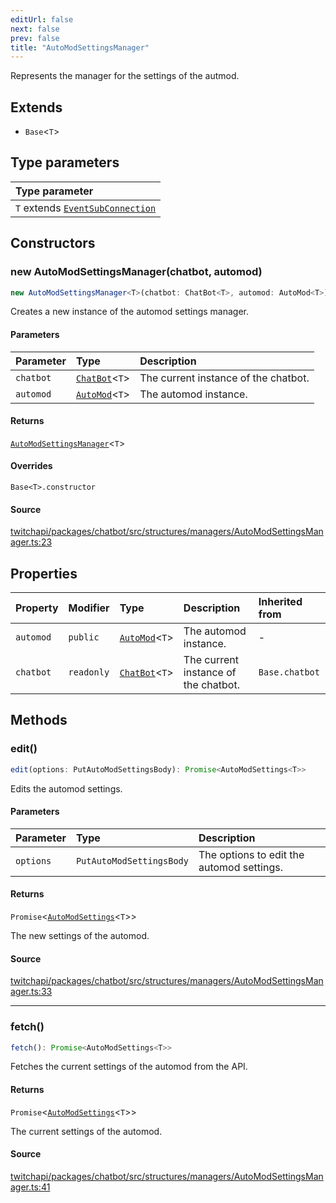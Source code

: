 ```yaml
---
editUrl: false
next: false
prev: false
title: "AutoModSettingsManager"
---
```


Represents the manager for the settings of the autmod.

## Extends

- `Base`\<`T`\>

## Type parameters

| Type parameter |
| :------ |
| `T` extends [`EventSubConnection`](../enumerations/EventSubConnection.md) |

## Constructors

### new AutoModSettingsManager(chatbot, automod)

```ts
new AutoModSettingsManager<T>(chatbot: ChatBot<T>, automod: AutoMod<T>): AutoModSettingsManager<T>
```

Creates a new instance of the automod settings manager.

#### Parameters

| Parameter | Type | Description |
| :------ | :------ | :------ |
| `chatbot` | [`ChatBot`](ChatBot.md)\<`T`\> | The current instance of the chatbot. |
| `automod` | [`AutoMod`](AutoMod.md)\<`T`\> | The automod instance. |

#### Returns

[`AutoModSettingsManager`](AutoModSettingsManager.md)\<`T`\>

#### Overrides

`Base<T>.constructor`

#### Source

[twitchapi/packages/chatbot/src/structures/managers/AutoModSettingsManager.ts:23](https://github.com/pablornc/twitchapi//blob/f8a75ccd701e54db4c91e2b0128974da23f25d14/packages/chatbot/src/structures/managers/AutoModSettingsManager.ts#L23)

## Properties

| Property | Modifier | Type | Description | Inherited from |
| :------ | :------ | :------ | :------ | :------ |
| `automod` | `public` | [`AutoMod`](AutoMod.md)\<`T`\> | The automod instance. | - |
| `chatbot` | `readonly` | [`ChatBot`](ChatBot.md)\<`T`\> | The current instance of the chatbot. | `Base.chatbot` |

## Methods

### edit()

```ts
edit(options: PutAutoModSettingsBody): Promise<AutoModSettings<T>>
```

Edits the automod settings.

#### Parameters

| Parameter | Type | Description |
| :------ | :------ | :------ |
| `options` | `PutAutoModSettingsBody` | The options to edit the automod settings. |

#### Returns

`Promise`\<[`AutoModSettings`](AutoModSettings.md)\<`T`\>\>

The new settings of the automod.

#### Source

[twitchapi/packages/chatbot/src/structures/managers/AutoModSettingsManager.ts:33](https://github.com/pablornc/twitchapi//blob/f8a75ccd701e54db4c91e2b0128974da23f25d14/packages/chatbot/src/structures/managers/AutoModSettingsManager.ts#L33)

***

### fetch()

```ts
fetch(): Promise<AutoModSettings<T>>
```

Fetches the current settings of the automod from the API.

#### Returns

`Promise`\<[`AutoModSettings`](AutoModSettings.md)\<`T`\>\>

The current settings of the automod.

#### Source

[twitchapi/packages/chatbot/src/structures/managers/AutoModSettingsManager.ts:41](https://github.com/pablornc/twitchapi//blob/f8a75ccd701e54db4c91e2b0128974da23f25d14/packages/chatbot/src/structures/managers/AutoModSettingsManager.ts#L41)
